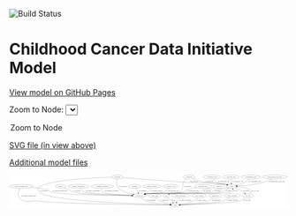 <link rel='stylesheet' href="assets/style.css">
<link rel='stylesheet' href="https://unpkg.com/leaflet@1.5.1/dist/leaflet.css" integrity="sha512-xwE/Az9zrjBIphAcBb3F6JVqxf46+CDLwfLMHloNu6KEQCAWi6HcDUbeOfBIptF7tcCzusKFjFw2yuvEpDL9wQ==" crossorigin="">
<script type="text/javascript" src="https://code.jquery.com/jquery-3.2.1.min.js"></script>
<script type="text/javascript"  src="https://unpkg.com/leaflet@1.5.1/dist/leaflet.js"></script>
<script type="text/javascript" src="assets/actions.js"></script>

![Build Status](https://github.com/CBIIT/ccdi-model/actions/workflows/model-test-and-deploy.yml/badge.svg)

# Childhood Cancer Data Initiative Model

[View model on GitHub Pages](https://cbiit.github.io/ccdi-model/)



Zoom to Node: <select id="node_select">
  <option value="">Zoom to Node</option>
</select>
<div id="model"></div>

<p>
<a href="./model-desc/ccdi-model.svg">SVG file (in view above)</a>
<p>
<a href="./model-desc">Additional model files</a>
<div id='graph' style='display:off;'>
<svg width="2593pt" height="305pt"
 viewBox="0.00 0.00 2593.23 305.00" xmlns="http://www.w3.org/2000/svg" xmlns:xlink="http://www.w3.org/1999/xlink">
<g id="graph0" class="graph" transform="scale(1 1) rotate(0) translate(4 301)">
<title>Perl</title>
<polygon fill="#ffffff" stroke="transparent" points="-4,4 -4,-301 2589.2301,-301 2589.2301,4 -4,4"/>
<!-- survival -->
<g id="node1" class="node">
<title>survival</title>
<ellipse fill="none" stroke="#000000" cx="474.5404" cy="-192" rx="48.1917" ry="18"/>
<text text-anchor="middle" x="474.5404" y="-188.3" font-family="Times,serif" font-size="14.00" fill="#000000">survival</text>
</g>
<!-- participant -->
<g id="node10" class="node">
<title>participant</title>
<ellipse fill="none" stroke="#000000" cx="1210.5404" cy="-105" rx="62.2891" ry="18"/>
<text text-anchor="middle" x="1210.5404" y="-101.3" font-family="Times,serif" font-size="14.00" fill="#000000">participant</text>
</g>
<!-- survival&#45;&gt;participant -->
<g id="edge5" class="edge">
<title>survival&#45;&gt;participant</title>
<path fill="none" stroke="#000000" d="M506.5613,-178.3691C522.0127,-171.726 540.7891,-163.5569 557.5404,-156 571.8581,-149.5409 574.3142,-144.8574 589.5404,-141 691.3517,-115.2069 996.9474,-107.8264 1137.8845,-105.7689"/>
<polygon fill="#000000" stroke="#000000" points="1138.2006,-109.2649 1148.1503,-105.6242 1138.1019,-102.2656 1138.2006,-109.2649"/>
<text text-anchor="middle" x="629.0404" y="-144.8" font-family="Times,serif" font-size="14.00" fill="#000000">of_survival</text>
</g>
<!-- sequencing_file -->
<g id="node2" class="node">
<title>sequencing_file</title>
<ellipse fill="none" stroke="#000000" cx="1885.5404" cy="-279" rx="83.3857" ry="18"/>
<text text-anchor="middle" x="1885.5404" y="-275.3" font-family="Times,serif" font-size="14.00" fill="#000000">sequencing_file</text>
</g>
<!-- sample -->
<g id="node20" class="node">
<title>sample</title>
<ellipse fill="none" stroke="#000000" cx="2065.5404" cy="-192" rx="44.393" ry="18"/>
<text text-anchor="middle" x="2065.5404" y="-188.3" font-family="Times,serif" font-size="14.00" fill="#000000">sample</text>
</g>
<!-- sequencing_file&#45;&gt;sample -->
<g id="edge22" class="edge">
<title>sequencing_file&#45;&gt;sample</title>
<path fill="none" stroke="#000000" d="M1895.5974,-260.9623C1902.7786,-249.7606 1913.4653,-236.0163 1926.5404,-228 1959.8319,-207.5889 1974.8722,-220.2978 2012.5404,-210 2015.8753,-209.0883 2019.307,-208.0823 2022.7441,-207.0259"/>
<polygon fill="#000000" stroke="#000000" points="2023.9081,-210.3284 2032.369,-203.9515 2021.7782,-203.6603 2023.9081,-210.3284"/>
<text text-anchor="middle" x="1993.0404" y="-231.8" font-family="Times,serif" font-size="14.00" fill="#000000">of_sequencing_file</text>
</g>
<!-- family_relationship -->
<g id="node3" class="node">
<title>family_relationship</title>
<ellipse fill="none" stroke="#000000" cx="640.5404" cy="-192" rx="100.1823" ry="18"/>
<text text-anchor="middle" x="640.5404" y="-188.3" font-family="Times,serif" font-size="14.00" fill="#000000">family_relationship</text>
</g>
<!-- family_relationship&#45;&gt;participant -->
<g id="edge10" class="edge">
<title>family_relationship&#45;&gt;participant</title>
<path fill="none" stroke="#000000" d="M653.9949,-174.0372C663.8244,-162.408 678.2429,-148.1463 694.5404,-141 734.1163,-123.6462 1005.8975,-112.0364 1138.3215,-107.3437"/>
<polygon fill="#000000" stroke="#000000" points="1138.5098,-110.8394 1148.381,-106.9911 1138.2644,-103.8437 1138.5098,-110.8394"/>
<text text-anchor="middle" x="774.0404" y="-144.8" font-family="Times,serif" font-size="14.00" fill="#000000">of_family_relationship</text>
</g>
<!-- treatment_response -->
<g id="node4" class="node">
<title>treatment_response</title>
<ellipse fill="none" stroke="#000000" cx="863.5404" cy="-192" rx="104.7816" ry="18"/>
<text text-anchor="middle" x="863.5404" y="-188.3" font-family="Times,serif" font-size="14.00" fill="#000000">treatment_response</text>
</g>
<!-- treatment_response&#45;&gt;participant -->
<g id="edge20" class="edge">
<title>treatment_response&#45;&gt;participant</title>
<path fill="none" stroke="#000000" d="M858.4485,-173.7523C856.6105,-162.8963 856.6291,-149.6059 864.5404,-141 882.6808,-121.2667 1042.0582,-111.5898 1138.0582,-107.5114"/>
<polygon fill="#000000" stroke="#000000" points="1138.4432,-110.9986 1148.2897,-107.0877 1138.1535,-104.0046 1138.4432,-110.9986"/>
<text text-anchor="middle" x="947.5404" y="-144.8" font-family="Times,serif" font-size="14.00" fill="#000000">of_treatment_response</text>
</g>
<!-- clinical_measure_file -->
<g id="node5" class="node">
<title>clinical_measure_file</title>
<ellipse fill="none" stroke="#000000" cx="108.5404" cy="-192" rx="108.5808" ry="18"/>
<text text-anchor="middle" x="108.5404" y="-188.3" font-family="Times,serif" font-size="14.00" fill="#000000">clinical_measure_file</text>
</g>
<!-- clinical_measure_file&#45;&gt;participant -->
<g id="edge23" class="edge">
<title>clinical_measure_file&#45;&gt;participant</title>
<path fill="none" stroke="#000000" d="M204.6419,-183.6113C264.2388,-177.4047 334.5968,-167.9642 362.5404,-156 372.4308,-151.7653 371.4555,-144.7482 381.5404,-141 451.3184,-115.0659 948.8519,-107.5419 1137.9035,-105.6057"/>
<polygon fill="#000000" stroke="#000000" points="1138.0562,-109.1045 1148.0206,-105.5045 1137.986,-102.1048 1138.0562,-109.1045"/>
<text text-anchor="middle" x="467.5404" y="-144.8" font-family="Times,serif" font-size="14.00" fill="#000000">of_clinical_measure_file</text>
</g>
<!-- study -->
<g id="node12" class="node">
<title>study</title>
<ellipse fill="none" stroke="#000000" cx="1541.5404" cy="-18" rx="36.2938" ry="18"/>
<text text-anchor="middle" x="1541.5404" y="-14.3" font-family="Times,serif" font-size="14.00" fill="#000000">study</text>
</g>
<!-- clinical_measure_file&#45;&gt;study -->
<g id="edge24" class="edge">
<title>clinical_measure_file&#45;&gt;study</title>
<path fill="none" stroke="#000000" d="M97.6633,-173.823C85.544,-150.9448 70.1581,-111.6645 90.5404,-87 140.1248,-26.9979 185.1623,-62.4559 262.5404,-54 508.4964,-27.1219 1294.8631,-19.7618 1494.9015,-18.3037"/>
<polygon fill="#000000" stroke="#000000" points="1495.0949,-21.8025 1505.0696,-18.231 1495.0448,-14.8027 1495.0949,-21.8025"/>
<text text-anchor="middle" x="176.5404" y="-101.3" font-family="Times,serif" font-size="14.00" fill="#000000">of_clinical_measure_file</text>
</g>
<!-- synonym -->
<g id="node6" class="node">
<title>synonym</title>
<ellipse fill="none" stroke="#000000" cx="1004.5404" cy="-279" rx="51.9908" ry="18"/>
<text text-anchor="middle" x="1004.5404" y="-275.3" font-family="Times,serif" font-size="14.00" fill="#000000">synonym</text>
</g>
<!-- synonym&#45;&gt;participant -->
<g id="edge27" class="edge">
<title>synonym&#45;&gt;participant</title>
<path fill="none" stroke="#000000" d="M1000.6476,-260.9322C996.8512,-238.1693 994.1414,-199.0107 1013.5404,-174 1030.7541,-151.8066 1099.3496,-131.1916 1150.7916,-118.3806"/>
<polygon fill="#000000" stroke="#000000" points="1151.6247,-121.78 1160.5056,-116.0025 1149.9602,-114.9808 1151.6247,-121.78"/>
<text text-anchor="middle" x="1056.0404" y="-188.3" font-family="Times,serif" font-size="14.00" fill="#000000">of_synonym</text>
</g>
<!-- synonym&#45;&gt;study -->
<g id="edge28" class="edge">
<title>synonym&#45;&gt;study</title>
<path fill="none" stroke="#000000" d="M952.57,-277.6019C770.7641,-271.8012 179.3046,-244.8193 273.5404,-141 357.2717,-48.7534 1275.8175,-23.6059 1494.8494,-18.9021"/>
<polygon fill="#000000" stroke="#000000" points="1495.1172,-22.3973 1505.0412,-18.6872 1494.9696,-15.3989 1495.1172,-22.3973"/>
<text text-anchor="middle" x="316.0404" y="-144.8" font-family="Times,serif" font-size="14.00" fill="#000000">of_synonym</text>
</g>
<!-- synonym&#45;&gt;sample -->
<g id="edge29" class="edge">
<title>synonym&#45;&gt;sample</title>
<path fill="none" stroke="#000000" d="M1055.3633,-274.7342C1167.2166,-265.4332 1443.1701,-242.9647 1674.5404,-228 1824.6618,-218.2904 1864.8211,-238.4556 2012.5404,-210 2016.1902,-209.2969 2019.9326,-208.4021 2023.6584,-207.3885"/>
<polygon fill="#000000" stroke="#000000" points="2024.826,-210.6926 2033.407,-204.4783 2022.8236,-203.9851 2024.826,-210.6926"/>
<text text-anchor="middle" x="1717.0404" y="-231.8" font-family="Times,serif" font-size="14.00" fill="#000000">of_synonym</text>
</g>
<!-- pathology_file -->
<g id="node7" class="node">
<title>pathology_file</title>
<ellipse fill="none" stroke="#000000" cx="2062.5404" cy="-279" rx="76.0865" ry="18"/>
<text text-anchor="middle" x="2062.5404" y="-275.3" font-family="Times,serif" font-size="14.00" fill="#000000">pathology_file</text>
</g>
<!-- pathology_file&#45;&gt;sample -->
<g id="edge14" class="edge">
<title>pathology_file&#45;&gt;sample</title>
<path fill="none" stroke="#000000" d="M2063.162,-260.9735C2063.5682,-249.1918 2064.1072,-233.5607 2064.5694,-220.1581"/>
<polygon fill="#000000" stroke="#000000" points="2068.0728,-220.1181 2064.9196,-210.0034 2061.0769,-219.8768 2068.0728,-220.1181"/>
<text text-anchor="middle" x="2124.5404" y="-231.8" font-family="Times,serif" font-size="14.00" fill="#000000">of_pathology_file</text>
</g>
<!-- cytogenomic_file -->
<g id="node8" class="node">
<title>cytogenomic_file</title>
<ellipse fill="none" stroke="#000000" cx="2246.5404" cy="-279" rx="89.8845" ry="18"/>
<text text-anchor="middle" x="2246.5404" y="-275.3" font-family="Times,serif" font-size="14.00" fill="#000000">cytogenomic_file</text>
</g>
<!-- cytogenomic_file&#45;&gt;sample -->
<g id="edge13" class="edge">
<title>cytogenomic_file&#45;&gt;sample</title>
<path fill="none" stroke="#000000" d="M2230.6456,-261.17C2219.99,-250.1966 2205.1022,-236.6277 2189.5404,-228 2166.9975,-215.5019 2139.6891,-206.9683 2116.4441,-201.3592"/>
<polygon fill="#000000" stroke="#000000" points="2116.9497,-197.8843 2106.42,-199.0578 2115.3833,-204.7068 2116.9497,-197.8843"/>
<text text-anchor="middle" x="2281.0404" y="-231.8" font-family="Times,serif" font-size="14.00" fill="#000000">of_cytogenomic_file</text>
</g>
<!-- treatment -->
<g id="node9" class="node">
<title>treatment</title>
<ellipse fill="none" stroke="#000000" cx="1165.5404" cy="-192" rx="57.6901" ry="18"/>
<text text-anchor="middle" x="1165.5404" y="-188.3" font-family="Times,serif" font-size="14.00" fill="#000000">treatment</text>
</g>
<!-- treatment&#45;&gt;participant -->
<g id="edge1" class="edge">
<title>treatment&#45;&gt;participant</title>
<path fill="none" stroke="#000000" d="M1174.8644,-173.9735C1181.1394,-161.8418 1189.5255,-145.6287 1196.5905,-131.9698"/>
<polygon fill="#000000" stroke="#000000" points="1199.7428,-133.4935 1201.2283,-123.0034 1193.5252,-130.2776 1199.7428,-133.4935"/>
<text text-anchor="middle" x="1237.5404" y="-144.8" font-family="Times,serif" font-size="14.00" fill="#000000">of_treatment</text>
</g>
<!-- participant&#45;&gt;study -->
<g id="edge30" class="edge">
<title>participant&#45;&gt;study</title>
<path fill="none" stroke="#000000" d="M1226.0434,-87.3667C1237.2121,-75.8846 1253.3005,-61.6633 1270.5404,-54 1309.7012,-36.5925 1428.4683,-25.8299 1495.0417,-20.9996"/>
<polygon fill="#000000" stroke="#000000" points="1495.5306,-24.4738 1505.258,-20.2752 1495.0354,-17.4914 1495.5306,-24.4738"/>
<text text-anchor="middle" x="1321.0404" y="-57.8" font-family="Times,serif" font-size="14.00" fill="#000000">of_participant</text>
</g>
<!-- medical_history -->
<g id="node11" class="node">
<title>medical_history</title>
<ellipse fill="none" stroke="#000000" cx="1326.5404" cy="-192" rx="85.2851" ry="18"/>
<text text-anchor="middle" x="1326.5404" y="-188.3" font-family="Times,serif" font-size="14.00" fill="#000000">medical_history</text>
</g>
<!-- medical_history&#45;&gt;participant -->
<g id="edge11" class="edge">
<title>medical_history&#45;&gt;participant</title>
<path fill="none" stroke="#000000" d="M1316.0878,-173.6686C1309.314,-163.052 1299.689,-150.0417 1288.5404,-141 1279.9377,-134.0231 1269.762,-128.0645 1259.6498,-123.1205"/>
<polygon fill="#000000" stroke="#000000" points="1260.9745,-119.8771 1250.428,-118.8653 1258.0416,-126.2331 1260.9745,-119.8771"/>
<text text-anchor="middle" x="1370.5404" y="-144.8" font-family="Times,serif" font-size="14.00" fill="#000000">of_medical_history</text>
</g>
<!-- study_arm -->
<g id="node13" class="node">
<title>study_arm</title>
<ellipse fill="none" stroke="#000000" cx="1350.5404" cy="-105" rx="59.5901" ry="18"/>
<text text-anchor="middle" x="1350.5404" y="-101.3" font-family="Times,serif" font-size="14.00" fill="#000000">study_arm</text>
</g>
<!-- study_arm&#45;&gt;study -->
<g id="edge9" class="edge">
<title>study_arm&#45;&gt;study</title>
<path fill="none" stroke="#000000" d="M1361.1894,-86.8496C1368.6169,-75.7484 1379.5137,-62.1574 1392.5404,-54 1409.7553,-43.2198 1459.4177,-32.4958 1496.7111,-25.5939"/>
<polygon fill="#000000" stroke="#000000" points="1497.65,-28.9808 1506.8645,-23.7517 1496.4002,-22.0932 1497.65,-28.9808"/>
<text text-anchor="middle" x="1441.0404" y="-57.8" font-family="Times,serif" font-size="14.00" fill="#000000">of_study_arm</text>
</g>
<!-- pdx -->
<g id="node14" class="node">
<title>pdx</title>
<ellipse fill="none" stroke="#000000" cx="1456.5404" cy="-105" rx="27.8951" ry="18"/>
<text text-anchor="middle" x="1456.5404" y="-101.3" font-family="Times,serif" font-size="14.00" fill="#000000">pdx</text>
</g>
<!-- pdx&#45;&gt;study -->
<g id="edge19" class="edge">
<title>pdx&#45;&gt;study</title>
<path fill="none" stroke="#000000" d="M1471.7367,-89.4461C1484.6678,-76.2108 1503.4469,-56.9898 1518.2707,-41.8172"/>
<polygon fill="#000000" stroke="#000000" points="1521.1253,-43.9038 1525.6102,-34.305 1516.1183,-39.0119 1521.1253,-43.9038"/>
<text text-anchor="middle" x="1527.5404" y="-57.8" font-family="Times,serif" font-size="14.00" fill="#000000">of_pdx</text>
</g>
<!-- pdx&#45;&gt;sample -->
<g id="edge18" class="edge">
<title>pdx&#45;&gt;sample</title>
<path fill="none" stroke="#000000" d="M1477.4827,-117.07C1482.5826,-119.4735 1488.1306,-121.6657 1493.5404,-123 1525.0018,-130.7599 2053.9834,-117.7358 2076.5404,-141 2082.6791,-147.3312 2082.5576,-156.2232 2080.0496,-164.8124"/>
<polygon fill="#000000" stroke="#000000" points="2076.7507,-163.6393 2076.4105,-174.2287 2083.2801,-166.1628 2076.7507,-163.6393"/>
<text text-anchor="middle" x="2105.5404" y="-144.8" font-family="Times,serif" font-size="14.00" fill="#000000">of_pdx</text>
</g>
<!-- radiology_file -->
<g id="node15" class="node">
<title>radiology_file</title>
<ellipse fill="none" stroke="#000000" cx="1503.5404" cy="-192" rx="73.387" ry="18"/>
<text text-anchor="middle" x="1503.5404" y="-188.3" font-family="Times,serif" font-size="14.00" fill="#000000">radiology_file</text>
</g>
<!-- radiology_file&#45;&gt;participant -->
<g id="edge4" class="edge">
<title>radiology_file&#45;&gt;participant</title>
<path fill="none" stroke="#000000" d="M1487.7726,-174.2535C1476.4149,-162.7208 1460.0575,-148.4856 1442.5404,-141 1376.331,-112.7066 1352.3809,-135.8772 1281.5404,-123 1276.4322,-122.0715 1271.1475,-120.9812 1265.8725,-119.8046"/>
<polygon fill="#000000" stroke="#000000" points="1266.3226,-116.3157 1255.7892,-117.4549 1264.7339,-123.1331 1266.3226,-116.3157"/>
<text text-anchor="middle" x="1525.5404" y="-144.8" font-family="Times,serif" font-size="14.00" fill="#000000">of_radiology_file</text>
</g>
<!-- diagnosis -->
<g id="node16" class="node">
<title>diagnosis</title>
<ellipse fill="none" stroke="#000000" cx="1671.5404" cy="-279" rx="54.6905" ry="18"/>
<text text-anchor="middle" x="1671.5404" y="-275.3" font-family="Times,serif" font-size="14.00" fill="#000000">diagnosis</text>
</g>
<!-- diagnosis&#45;&gt;participant -->
<g id="edge25" class="edge">
<title>diagnosis&#45;&gt;participant</title>
<path fill="none" stroke="#000000" d="M1646.4414,-262.7879C1639.2651,-257.2041 1631.9359,-250.4573 1626.5404,-243 1598.1826,-203.8058 1627.4481,-169.7496 1588.5404,-141 1561.0591,-120.6936 1315.3087,-128.222 1281.5404,-123 1276.1994,-122.1741 1270.675,-121.1263 1265.1752,-119.953"/>
<polygon fill="#000000" stroke="#000000" points="1265.8733,-116.5226 1255.3471,-117.7265 1264.3267,-123.3496 1265.8733,-116.5226"/>
<text text-anchor="middle" x="1657.0404" y="-188.3" font-family="Times,serif" font-size="14.00" fill="#000000">of_diagnosis</text>
</g>
<!-- diagnosis&#45;&gt;sample -->
<g id="edge26" class="edge">
<title>diagnosis&#45;&gt;sample</title>
<path fill="none" stroke="#000000" d="M1704.8412,-264.6357C1733.7985,-252.7924 1777.1723,-236.5927 1816.5404,-228 1902.006,-209.3458 1926.9752,-228.192 2012.5404,-210 2016.1256,-209.2378 2019.8049,-208.3094 2023.4727,-207.2803"/>
<polygon fill="#000000" stroke="#000000" points="2024.5283,-210.6177 2033.0823,-204.3664 2022.4969,-203.9189 2024.5283,-210.6177"/>
<text text-anchor="middle" x="1861.0404" y="-231.8" font-family="Times,serif" font-size="14.00" fill="#000000">of_diagnosis</text>
</g>
<!-- molecular_test -->
<g id="node17" class="node">
<title>molecular_test</title>
<ellipse fill="none" stroke="#000000" cx="1799.5404" cy="-192" rx="79.8859" ry="18"/>
<text text-anchor="middle" x="1799.5404" y="-188.3" font-family="Times,serif" font-size="14.00" fill="#000000">molecular_test</text>
</g>
<!-- molecular_test&#45;&gt;participant -->
<g id="edge7" class="edge">
<title>molecular_test&#45;&gt;participant</title>
<path fill="none" stroke="#000000" d="M1739.4705,-180.0837C1704.1734,-172.6505 1663.2851,-163.1685 1646.5404,-156 1635.3212,-151.197 1635.143,-144.7838 1623.5404,-141 1551.1855,-117.4038 1356.786,-134.4059 1281.5404,-123 1276.1184,-122.1781 1270.5083,-121.1224 1264.9274,-119.9348"/>
<polygon fill="#000000" stroke="#000000" points="1265.4863,-116.4728 1254.9602,-117.677 1263.9398,-123.2998 1265.4863,-116.4728"/>
<text text-anchor="middle" x="1710.5404" y="-144.8" font-family="Times,serif" font-size="14.00" fill="#000000">of_molecular_test</text>
</g>
<!-- study_personnel -->
<g id="node18" class="node">
<title>study_personnel</title>
<ellipse fill="none" stroke="#000000" cx="1589.5404" cy="-105" rx="87.1846" ry="18"/>
<text text-anchor="middle" x="1589.5404" y="-101.3" font-family="Times,serif" font-size="14.00" fill="#000000">study_personnel</text>
</g>
<!-- study_personnel&#45;&gt;study -->
<g id="edge2" class="edge">
<title>study_personnel&#45;&gt;study</title>
<path fill="none" stroke="#000000" d="M1579.5947,-86.9735C1572.8121,-74.6801 1563.7173,-58.1956 1556.1196,-44.4249"/>
<polygon fill="#000000" stroke="#000000" points="1559.0411,-42.4747 1551.1457,-35.4097 1552.912,-45.8563 1559.0411,-42.4747"/>
<text text-anchor="middle" x="1637.0404" y="-57.8" font-family="Times,serif" font-size="14.00" fill="#000000">of_study_personnel</text>
</g>
<!-- methylation_array_file -->
<g id="node19" class="node">
<title>methylation_array_file</title>
<ellipse fill="none" stroke="#000000" cx="2469.5404" cy="-279" rx="115.8798" ry="18"/>
<text text-anchor="middle" x="2469.5404" y="-275.3" font-family="Times,serif" font-size="14.00" fill="#000000">methylation_array_file</text>
</g>
<!-- methylation_array_file&#45;&gt;sample -->
<g id="edge3" class="edge">
<title>methylation_array_file&#45;&gt;sample</title>
<path fill="none" stroke="#000000" d="M2437.8763,-261.5962C2415.741,-250.2165 2385.1387,-236.0234 2356.5404,-228 2276.0873,-205.4286 2179.1685,-197.0018 2119.9754,-193.8606"/>
<polygon fill="#000000" stroke="#000000" points="2119.8949,-190.3523 2109.733,-193.35 2119.5463,-197.3436 2119.8949,-190.3523"/>
<text text-anchor="middle" x="2489.0404" y="-231.8" font-family="Times,serif" font-size="14.00" fill="#000000">of_methylation_array_file</text>
</g>
<!-- sample&#45;&gt;participant -->
<g id="edge17" class="edge">
<title>sample&#45;&gt;participant</title>
<path fill="none" stroke="#000000" d="M2032.711,-179.92C2026.0912,-177.7485 2019.1387,-175.6534 2012.5404,-174 1964.9124,-162.0651 1948.4538,-175.8406 1903.5404,-156 1893.699,-151.6525 1894.6504,-144.6797 1884.5404,-141 1821.5529,-118.0745 1347.9231,-132.2915 1281.5404,-123 1276.1094,-122.2398 1270.4934,-121.225 1264.9087,-120.0628"/>
<polygon fill="#000000" stroke="#000000" points="1265.4597,-116.5997 1254.9371,-117.835 1263.9334,-123.4313 1265.4597,-116.5997"/>
<text text-anchor="middle" x="1940.0404" y="-144.8" font-family="Times,serif" font-size="14.00" fill="#000000">of_sample</text>
</g>
<!-- sample&#45;&gt;pdx -->
<g id="edge15" class="edge">
<title>sample&#45;&gt;pdx</title>
<path fill="none" stroke="#000000" d="M2039.4201,-177.2337C2028.2851,-170.8359 2015.1985,-163.1795 2003.5404,-156 1993.1488,-149.6005 1992.1722,-144.693 1980.5404,-141 1877.3215,-108.2292 1598.6061,-149.2533 1493.5404,-123 1491.3443,-122.4513 1489.125,-121.7626 1486.9219,-120.977"/>
<polygon fill="#000000" stroke="#000000" points="1488.0655,-117.6619 1477.4886,-117.0461 1485.373,-124.1234 1488.0655,-117.6619"/>
<text text-anchor="middle" x="2040.0404" y="-144.8" font-family="Times,serif" font-size="14.00" fill="#000000">of_sample</text>
</g>
<!-- cell_line -->
<g id="node25" class="node">
<title>cell_line</title>
<ellipse fill="none" stroke="#000000" cx="2219.5404" cy="-105" rx="49.2915" ry="18"/>
<text text-anchor="middle" x="2219.5404" y="-101.3" font-family="Times,serif" font-size="14.00" fill="#000000">cell_line</text>
</g>
<!-- sample&#45;&gt;cell_line -->
<g id="edge16" class="edge">
<title>sample&#45;&gt;cell_line</title>
<path fill="none" stroke="#000000" d="M2097.8106,-179.6096C2113.2206,-173.249 2131.709,-164.9595 2147.5404,-156 2155.9204,-151.2575 2173.4338,-138.8734 2189.0891,-127.4968"/>
<polygon fill="#000000" stroke="#000000" points="2191.5144,-130.0596 2197.5255,-121.3351 2187.3857,-124.4068 2191.5144,-130.0596"/>
<text text-anchor="middle" x="2205.0404" y="-144.8" font-family="Times,serif" font-size="14.00" fill="#000000">of_sample</text>
</g>
<!-- exposure -->
<g id="node21" class="node">
<title>exposure</title>
<ellipse fill="none" stroke="#000000" cx="1950.5404" cy="-192" rx="53.0913" ry="18"/>
<text text-anchor="middle" x="1950.5404" y="-188.3" font-family="Times,serif" font-size="14.00" fill="#000000">exposure</text>
</g>
<!-- exposure&#45;&gt;participant -->
<g id="edge12" class="edge">
<title>exposure&#45;&gt;participant</title>
<path fill="none" stroke="#000000" d="M1910.6557,-179.8653C1903.3301,-177.795 1895.7277,-175.7506 1888.5404,-174 1848.4834,-164.2433 1835.7258,-171.5444 1797.5404,-156 1786.237,-151.3987 1786.1731,-144.6904 1774.5404,-141 1670.0441,-107.8495 1390.0594,-138.5576 1281.5404,-123 1276.1119,-122.2218 1270.4976,-121.1949 1264.9141,-120.0253"/>
<polygon fill="#000000" stroke="#000000" points="1265.4673,-116.5625 1254.9437,-117.7887 1263.9351,-123.3928 1265.4673,-116.5625"/>
<text text-anchor="middle" x="1841.0404" y="-144.8" font-family="Times,serif" font-size="14.00" fill="#000000">of_exposure</text>
</g>
<!-- study_admin -->
<g id="node22" class="node">
<title>study_admin</title>
<ellipse fill="none" stroke="#000000" cx="1764.5404" cy="-105" rx="70.3881" ry="18"/>
<text text-anchor="middle" x="1764.5404" y="-101.3" font-family="Times,serif" font-size="14.00" fill="#000000">study_admin</text>
</g>
<!-- study_admin&#45;&gt;study -->
<g id="edge8" class="edge">
<title>study_admin&#45;&gt;study</title>
<path fill="none" stroke="#000000" d="M1750.3043,-87.2602C1740.3385,-76.0348 1726.0688,-62.1506 1710.5404,-54 1672.1013,-33.8239 1623.116,-24.9546 1587.7913,-21.0562"/>
<polygon fill="#000000" stroke="#000000" points="1588.0544,-17.565 1577.7529,-20.0409 1587.35,-24.5295 1588.0544,-17.565"/>
<text text-anchor="middle" x="1786.0404" y="-57.8" font-family="Times,serif" font-size="14.00" fill="#000000">of_study_admin</text>
</g>
<!-- publication -->
<g id="node23" class="node">
<title>publication</title>
<ellipse fill="none" stroke="#000000" cx="1915.5404" cy="-105" rx="63.0888" ry="18"/>
<text text-anchor="middle" x="1915.5404" y="-101.3" font-family="Times,serif" font-size="14.00" fill="#000000">publication</text>
</g>
<!-- publication&#45;&gt;study -->
<g id="edge21" class="edge">
<title>publication&#45;&gt;study</title>
<path fill="none" stroke="#000000" d="M1897.5404,-87.5555C1884.4798,-76.0029 1865.792,-61.6224 1846.5404,-54 1800.6481,-35.8295 1661.6066,-25.1119 1588.1546,-20.571"/>
<polygon fill="#000000" stroke="#000000" points="1588.0053,-17.0556 1577.8123,-19.9457 1587.5828,-24.0429 1588.0053,-17.0556"/>
<text text-anchor="middle" x="1923.5404" y="-57.8" font-family="Times,serif" font-size="14.00" fill="#000000">of_publication</text>
</g>
<!-- study_funding -->
<g id="node24" class="node">
<title>study_funding</title>
<ellipse fill="none" stroke="#000000" cx="2073.5404" cy="-105" rx="77.1866" ry="18"/>
<text text-anchor="middle" x="2073.5404" y="-101.3" font-family="Times,serif" font-size="14.00" fill="#000000">study_funding</text>
</g>
<!-- study_funding&#45;&gt;study -->
<g id="edge6" class="edge">
<title>study_funding&#45;&gt;study</title>
<path fill="none" stroke="#000000" d="M2048.5752,-87.9014C2030.1004,-76.1941 2003.8519,-61.4828 1978.5404,-54 1906.4321,-32.6829 1685.3803,-22.828 1588.2008,-19.4392"/>
<polygon fill="#000000" stroke="#000000" points="1588.198,-15.9372 1578.0845,-19.0943 1587.9594,-22.9331 1588.198,-15.9372"/>
<text text-anchor="middle" x="2075.5404" y="-57.8" font-family="Times,serif" font-size="14.00" fill="#000000">of_study_funding</text>
</g>
<!-- cell_line&#45;&gt;study -->
<g id="edge31" class="edge">
<title>cell_line&#45;&gt;study</title>
<path fill="none" stroke="#000000" d="M2200.2038,-88.2096C2185.27,-76.3288 2163.506,-61.267 2141.5404,-54 2089.6325,-36.827 1720.6005,-23.6446 1588.4599,-19.4281"/>
<polygon fill="#000000" stroke="#000000" points="1588.3622,-15.9234 1578.2565,-19.1054 1588.1408,-22.9199 1588.3622,-15.9234"/>
<text text-anchor="middle" x="2211.0404" y="-57.8" font-family="Times,serif" font-size="14.00" fill="#000000">of_cell_line</text>
</g>
<!-- cell_line&#45;&gt;sample -->
<g id="edge32" class="edge">
<title>cell_line&#45;&gt;sample</title>
<path fill="none" stroke="#000000" d="M2236.7345,-122.2679C2245.0823,-132.7551 2251.7188,-146.0019 2243.5404,-156 2228.0577,-174.9274 2165.9849,-184.1349 2119.4672,-188.4524"/>
<polygon fill="#000000" stroke="#000000" points="2119.1594,-184.9659 2109.5033,-189.3257 2119.7707,-191.9391 2119.1594,-184.9659"/>
<text text-anchor="middle" x="2287.0404" y="-144.8" font-family="Times,serif" font-size="14.00" fill="#000000">of_cell_line</text>
</g>
</g>
</svg>
</div>

